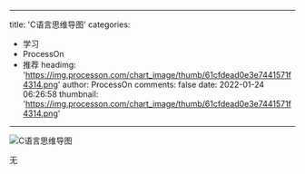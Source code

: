
---
title: 'C语言思维导图'
categories: 
 - 学习
 - ProcessOn
 - 推荐
headimg: 'https://img.processon.com/chart_image/thumb/61cfdead0e3e7441571f4314.png'
author: ProcessOn
comments: false
date: 2022-01-24 06:26:58
thumbnail: 'https://img.processon.com/chart_image/thumb/61cfdead0e3e7441571f4314.png'
---

<div>   
<img class="thumb" alt="C语言思维导图" src="https://img.processon.com/chart_image/thumb/61cfdead0e3e7441571f4314.png" referrerpolicy="no-referrer">
<p>无</p>  
</div>
            